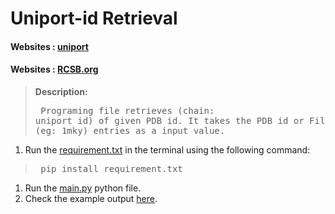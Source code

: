 #  Uniport-id Retrieval 
#### Websites : [uniport](https://www.uniprot.org/)
#### Websites : [RCSB.org](https://www.rcsb.org/)
> **Description:** <pre>  Programing file retrieves (chain: uniport id) of given PDB id.
>  It takes the PDB id or File conatins PDB id (eg: 1mky) entries as a input value.</pre>

1. Run the [requirement.txt](https://github.com/dhana56/news_scrapping/blob/master/requirement.txt)
in the terminal using the following command:
 > <pre> pip install requirement.txt </pre>

1. Run the [main.py](https://github.com/dhana56/uniport_id_retrieval/blob/main/main.py) python file. 
   <br>
2. Check the example output [here](https://github.com/dhana56/uniport_id_retrieval/tree/main/test/result).

